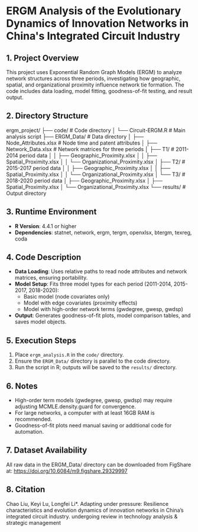 # ERGM Analysis of the Evolutionary Dynamics of Innovation Networks in China's Integrated Circuit Industry

## 1. Project Overview
This project uses Exponential Random Graph Models (ERGM) to analyze network structures across three periods, investigating how geographic, spatial, and organizational proximity influence network tie formation. The code includes data loading, model fitting, goodness-of-fit testing, and result output.

## 2. Directory Structure
ergm_project/
├── code/ # Code directory
│ └── Circuit-ERGM.R # Main analysis script
├── ERGM_Data/ # Data directory
│ ├── Node_Attributes.xlsx # Node time and patent attributes
│ ├── Network_Data.xlsx # Network matrices for three periods
│ ├── T1/ # 2011-2014 period data
│ │ ├── Geographic_Proximity.xlsx
│ │ ├── Spatial_Proximity.xlsx
│ │ └── Organizational_Proximity.xlsx
│ ├── T2/ # 2015-2017 period data
│ │ ├── Geographic_Proximity.xlsx
│ │ ├── Spatial_Proximity.xlsx
│ │ └── Organizational_Proximity.xlsx
│ └── T3/ # 2018-2020 period data
│ ├── Geographic_Proximity.xlsx
│ ├── Spatial_Proximity.xlsx
│ └── Organizational_Proximity.xlsx
└── results/ # Output directory

## 3. Runtime Environment
- **R Version**: 4.4.1 or higher
- **Dependencies**: statnet, network, ergm, tergm, openxlsx, btergm, texreg, coda

## 4. Code Description
- **Data Loading**: Uses relative paths to read node attributes and network matrices, ensuring portability.
- **Model Setup**: Fits three model types for each period (2011-2014, 2015-2017, 2018-2020):
  - Basic model (node covariates only)
  - Model with edge covariates (proximity effects)
  - Model with high-order network terms (gwdegree, gwesp, gwdsp)
- **Output**: Generates goodness-of-fit plots, model comparison tables, and saves model objects.

## 5. Execution Steps
1. Place `ergm_analysis.R` in the `code/` directory.
2. Ensure the `ERGM_Data/` directory is parallel to the code directory.
3. Run the script in R; outputs will be saved to the `results/` directory.

## 6. Notes
- High-order term models (gwdegree, gwesp, gwdsp) may require adjusting MCMLE.density.guard for convergence.
- For large networks, a computer with at least 16GB RAM is recommended.
- Goodness-of-fit plots need manual saving or additional code for automation.

## 7. Dataset Availability
All raw data in the ERGM_Data/ directory can be downloaded from FigShare at: https://doi.org/10.6084/m9.figshare.29329997

## 8. Citation
Chao Liu, Keyi Lu, Longfei Li*. Adapting under pressure: Resilience characteristics and evolution dynamics of innovation networks in China’s integrated circuit industry. undergoing review in technology analysis & strategic management
